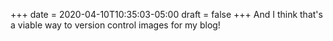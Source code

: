 +++
date = 2020-04-10T10:35:03-05:00
draft = false
+++
And I think that's a viable way to version control images for my blog!